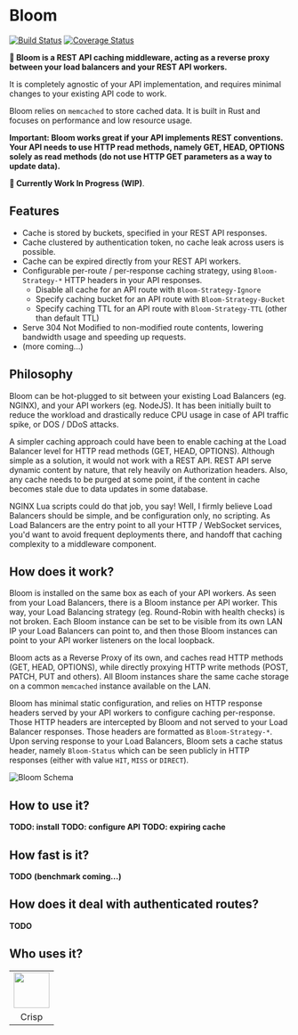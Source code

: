 Bloom
=====

[![Build Status](https://travis-ci.org/valeriansaliou/bloom.svg?branch=master)](https://travis-ci.org/valeriansaliou/bloom) [![Coverage Status](https://coveralls.io/repos/github/valeriansaliou/bloom/badge.svg?branch=master)](https://coveralls.io/github/valeriansaliou/bloom?branch=master)

**:cherry_blossom: Bloom is a REST API caching middleware, acting as a reverse proxy between your load balancers and your REST API workers.**

It is completely agnostic of your API implementation, and requires minimal changes to your existing API code to work.

Bloom relies on `memcached` to store cached data. It is built in Rust and focuses on performance and low resource usage.

**Important: Bloom works great if your API implements REST conventions. Your API needs to use HTTP read methods, namely GET, HEAD, OPTIONS solely as read methods (do not use HTTP GET parameters as a way to update data).**

**🚨 Currently Work In Progress (WIP)**.

## Features

* Cache is stored by buckets, specified in your REST API responses.
* Cache clustered by authentication token, no cache leak across users is possible.
* Cache can be expired directly from your REST API workers.
* Configurable per-route / per-response caching strategy, using `Bloom-Strategy-*` HTTP headers in your API responses.
  * Disable all cache for an API route with `Bloom-Strategy-Ignore`
  * Specify caching bucket for an API route with `Bloom-Strategy-Bucket`
  * Specify caching TTL for an API route with `Bloom-Strategy-TTL` (other than default TTL)
* Serve 304 Not Modified to non-modified route contents, lowering bandwidth usage and speeding up requests.
* (more coming...)

## Philosophy

Bloom can be hot-plugged to sit between your existing Load Balancers (eg. NGINX), and your API workers (eg. NodeJS). It has been initially built to reduce the workload and drastically reduce CPU usage in case of API traffic spike, or DOS / DDoS attacks.

A simpler caching approach could have been to enable caching at the Load Balancer level for HTTP read methods (GET, HEAD, OPTIONS). Although simple as a solution, it would not work with a REST API. REST API serve dynamic content by nature, that rely heavily on Authorization headers. Also, any cache needs to be purged at some point, if the content in cache becomes stale due to data updates in some database.

NGINX Lua scripts could do that job, you say! Well, I firmly believe Load Balancers should be simple, and be configuration only, no scripting. As Load Balancers are the entry point to all your HTTP / WebSocket services, you'd want to avoid frequent deployments there, and handoff that caching complexity to a middleware component.

## How does it work?

Bloom is installed on the same box as each of your API workers. As seen from your Load Balancers, there is a Bloom instance per API worker. This way, your Load Balancing strategy (eg. Round-Robin with health checks) is not broken. Each Bloom instance can be set to be visible from its own LAN IP your Load Balancers can point to, and then those Bloom instances can point to your API worker listeners on the local loopback.

Bloom acts as a Reverse Proxy of its own, and caches read HTTP methods (GET, HEAD, OPTIONS), while directly proxying HTTP write methods (POST, PATCH, PUT and others). All Bloom instances share the same cache storage on a common `memcached` instance available on the LAN.

Bloom has minimal static configuration, and relies on HTTP response headers served by your API workers to configure caching per-response. Those HTTP headers are intercepted by Bloom and not served to your Load Balancer responses. Those headers are formatted as `Bloom-Strategy-*`. Upon serving response to your Load Balancers, Bloom sets a cache status header, namely `Bloom-Status` which can be seen publicly in HTTP responses (either with value `HIT`, `MISS` or `DIRECT`).

![Bloom Schema](https://valeriansaliou.github.io/bloom/docs/models/schema.png)

## How to use it?

**TODO: install**
**TODO: configure API**
**TODO: expiring cache**

## How fast is it?

**TODO**
**(benchmark coming...)**

## How does it deal with authenticated routes?

**TODO**

## Who uses it?

<table>
<tr>
<td align="center"><a href="https://crisp.im/"><img src="https://valeriansaliou.github.io/bloom/images/crisp.png" height="64" /></a></td>
</tr>
<tr>
<td align="center">Crisp</td>
</tr>
</table>
